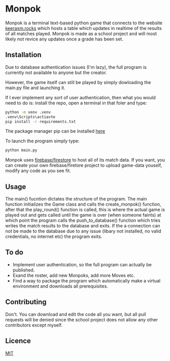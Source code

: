 # Monpok
Monpok is a terminal text-based python game that connects to the website [keeraxm.rocks](https://www.keeraxm.rocks) which hosts a table which updates in realtime of the results of all matches played. Monpok is made as a school project and will most likely not revice any updates once a grade has been set.

## Installation
Due to database authentication issues (I'm lazy), the full program is currently not available to anyone but the creator.

However, the game itself can still be played by simply dowloading the main.py file and launching it.

If I ever implement any sort of user authentication, then what you would need to do is: install the repo, open a terminal in that foler and type:

```bash
python -m venv .venv
.venv\Scripts\actiavte
pip install -r requirements.txt
```

The package manager pip can be installed [here](https://pypi.org/project/pip/) 

To launch the program simply type:
```bash
python main.py
```
Monpok uses [firebase/firestore](https://firebase.google.com/) to host all of its match data. If you want, you can create your own firebase/firetore project to upload game-data youself, modify any code as you see fit.

## Usage
The main() fucntion  dictates the structure of the program. The main function initializes the Game class and calls the create_monpok() function, after that the play_round() function is called, this is where the actual game is played out and gets called until the game is over (when someone faints) at which point the program calls the push_to_database() function which tries writes the match results to the database and exits. If the a connection can not be made to the database due to any issue (libary not installed, no valid credentials, no internet etc) the program exits.

## To do
- Implement user authentication, so the full program can actually be published.
- Exand the roster, add new Monpoks, add more Moves etc.
- Find a way to package the program which automatically make a virtual environment and downloads all prerequisites.

## Contributing
Don't. You can download and edit the code all you want, but all pull requests will be denied since the school project does not allow any other contributors except myself.

## Licence
[MIT](https://choosealicense.com/licenses/mit/)